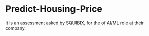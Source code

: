 # Predict-Housing-Price
It is an assessment asked by SQUIBIX, for the of AI/ML role at their company.
